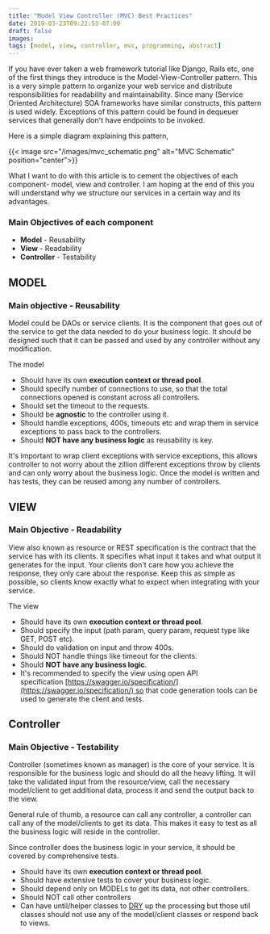 ```yaml
---
title: "Model View Controller (MVC) Best Practices"
date: 2019-03-23T09:22:53-07:00
draft: false
images:
tags: [model, view, controller, mvc, programming, abstract]
---
```


If you have ever taken a web framework tutorial like Django, Rails etc, one of the first things they introduce is the Model-View-Controller pattern. This is a very simple pattern to organize your web service and distribute responsibilities for readability and maintainability. Since many (Service Oriented Architecture) SOA frameworks have similar constructs, this pattern is used widely. Exceptions of this pattern could be found in dequeuer services that generally don't have endpoints to be invoked.

Here is a simple diagram explaining this pattern,

{{< image src="/images/mvc_schematic.png" alt="MVC Schematic" position="center">}}

What I want to do with this article is to cement the objectives of each component- model, view and controller. I am hoping at the end of this you will understand why we structure our services in a certain way and its advantages. 

### Main Objectives of each component

- **Model** - Reusability
- **View** - Readability
- **Controller** - Testability

## MODEL

### Main objective - Reusability

Model could be DAOs or service clients. It is the component that goes out of the service to get the data needed to do your business logic. It should be designed such that it can be passed and used by any controller without any modification.

The model

- Should have its own **execution context or thread pool**.
- Should specify number of connections to use, so that the total connections opened is constant across all controllers.
- Should set the timeout to the requests.
- Should be **agnostic** to the controller using it.
- Should handle exceptions, 400s, timeouts etc and wrap them in service exceptions to pass back to the controllers.
- Should **NOT have any business logic** as reusability is key.

It's important to wrap client exceptions with service exceptions, this allows controller to not worry about the zillion different exceptions throw by clients and can only worry about the business logic. Once the model is written and has tests, they can be reused among any number of controllers.

## VIEW

### Main Objective - Readability

View also known as resource or REST specification is the contract that the service has with its clients. It specifies what input it takes and what output it generates for the input. Your clients don't care how you achieve the response, they only care about the response. Keep this as simple as possible, so clients know exactly what to expect when integrating with your service.

The view

- Should have its own **execution context or thread pool**.
- Should specify the input (path param, query param, request type like GET, POST etc).
- Should do validation on input and throw 400s.
- Should NOT handle things like timeout for the clients.
- Should **NOT have any business logic**.
- It's recommended to specify the view using open API specification [https://swagger.io/specification/](https://swagger.io/specification/) so that code generation tools can be used to generate the client and tests.

## Controller

### Main Objective - Testability

Controller (sometimes known as manager) is the core of your service. It is responsible for the business logic and should do all the heavy lifting. It will take the validated input from the resource/view, call the necessary model/client to get additional data, process it and send the output back to the view.

General rule of thumb, a resource can call any controller, a controller can call any of the model/clients to get its data. This makes it easy to test as all the business logic will reside in the controller.

Since controller does the business logic in your service, it should be covered by comprehensive tests.

- Should have its own **execution context or thread pool**.
- Should have extensive tests to cover your business logic.
- Should depend only on MODELs to get its data, not other controllers.
- Should NOT call other controllers
- Can have until/helper classes to [DRY](https://en.wikipedia.org/wiki/Don%27t_repeat_yourself) up the processing but those util classes should not use any of the model/client classes or respond back to views.


